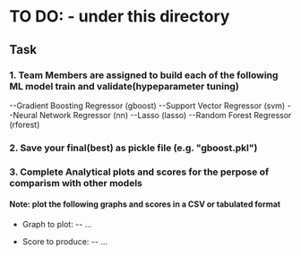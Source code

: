 # TO DO: - under this directory

## Task
### 1. Team Members are assigned to build each of the following ML model train and validate(hypeparameter tuning)

--Gradient Boosting Regressor (gboost)
--Support Vector Regressor (svm)
--Neural Network Regressor (nn)
--Lasso (lasso)
--Random Forest Regressor (rforest)

### 2. Save your final(best) as pickle file (e.g. "gboost.pkl")

### 3. Complete Analytical plots and scores for the perpose of comparism with other models
#### Note: plot the following graphs and scores in a CSV or tabulated format
- Graph to plot:
--
...

- Score to produce:
--
...
